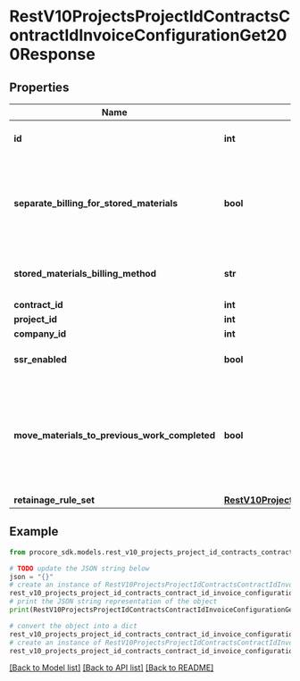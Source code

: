 # RestV10ProjectsProjectIdContractsContractIdInvoiceConfigurationGet200Response


## Properties

Name | Type | Description | Notes
------------ | ------------- | ------------- | -------------
**id** | **int** | ID of the Invoice Configuration | [optional] 
**separate_billing_for_stored_materials** | **bool** | Whether billing for materials separately from the work complete is allowed | [optional] 
**stored_materials_billing_method** | **str** | Billing method for stored materials | [optional] 
**contract_id** | **int** | Contract ID | [optional] 
**project_id** | **int** | Project ID | [optional] 
**company_id** | **int** | Company ID | [optional] 
**ssr_enabled** | **bool** | Sliding Scale Retainage Enabled | [optional] 
**move_materials_to_previous_work_completed** | **bool** | True if the Project Invoice Configuration is set to move materials to previous work completed | [optional] 
**retainage_rule_set** | [**RestV10ProjectsProjectIdContractsContractIdInvoiceConfigurationGet200ResponseRetainageRuleSet**](RestV10ProjectsProjectIdContractsContractIdInvoiceConfigurationGet200ResponseRetainageRuleSet.md) |  | [optional] 

## Example

```python
from procore_sdk.models.rest_v10_projects_project_id_contracts_contract_id_invoice_configuration_get200_response import RestV10ProjectsProjectIdContractsContractIdInvoiceConfigurationGet200Response

# TODO update the JSON string below
json = "{}"
# create an instance of RestV10ProjectsProjectIdContractsContractIdInvoiceConfigurationGet200Response from a JSON string
rest_v10_projects_project_id_contracts_contract_id_invoice_configuration_get200_response_instance = RestV10ProjectsProjectIdContractsContractIdInvoiceConfigurationGet200Response.from_json(json)
# print the JSON string representation of the object
print(RestV10ProjectsProjectIdContractsContractIdInvoiceConfigurationGet200Response.to_json())

# convert the object into a dict
rest_v10_projects_project_id_contracts_contract_id_invoice_configuration_get200_response_dict = rest_v10_projects_project_id_contracts_contract_id_invoice_configuration_get200_response_instance.to_dict()
# create an instance of RestV10ProjectsProjectIdContractsContractIdInvoiceConfigurationGet200Response from a dict
rest_v10_projects_project_id_contracts_contract_id_invoice_configuration_get200_response_from_dict = RestV10ProjectsProjectIdContractsContractIdInvoiceConfigurationGet200Response.from_dict(rest_v10_projects_project_id_contracts_contract_id_invoice_configuration_get200_response_dict)
```
[[Back to Model list]](../README.md#documentation-for-models) [[Back to API list]](../README.md#documentation-for-api-endpoints) [[Back to README]](../README.md)


